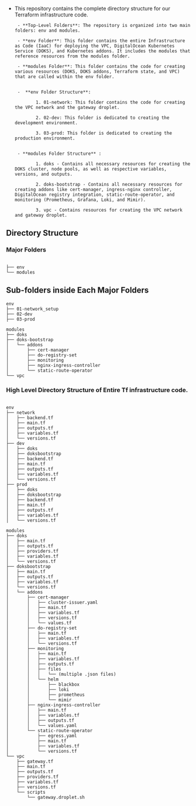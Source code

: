 
- This repository contains the complete directory structure for our Terraform infrastructure code.

       - **Top-Level Folders**: The repository is organized into two main folders: env and modules.

       - **env Folder**: This folder contains the entire Infrastructure as Code (IaaC) for deploying the VPC, DigitalOcean Kubernetes Service (DOKS), and Kubernetes addons. It includes the modules that reference resources from the modules folder.

       - **modules Folder**: This folder contains the code for creating various resources (DOKS, DOKS addons, Terraform state, and VPC) that are called within the env folder.

       
       -  **env Folder Structure**:

              1. 01-network: This folder contains the code for creating the VPC network and the gateway droplet.

              2. 02-dev: This folder is dedicated to creating the development environment.

              3. 03-prod: This folder is dedicated to creating the production environment.

       
       - **modules Folder Structure** :

              1. doks - Contains all necessary resources for creating the DOKS cluster, node pools, as well as respective variables, versions, and outputs.
              
              2. doks-bootstrap - Contains all necessary resources for creating addons like cert-manager, ingress-nginx controller, DigitalOcean registry integration, static-route-operator, and monitoring (Prometheus, Grafana, Loki, and Mimir).

              3. vpc - Contains resources for creating the VPC network and gateway droplet.
       
##  Directory Structure
### Major Folders 

```

├── env             
└── modules

```

## Sub-folders inside Each Major Folders 

```
env
├── 01-network_setup
├── 02-dev
├── 03-prod

modules
├── doks
├── doks-bootstrap
│   └── addons
│       ├── cert-manager
│       ├── do-registry-set
│       ├── monitoring
│       ├── nginx-ingress-controller
│       └── static-route-operator
└── vpc

```

### High Level Directory Structure of Entire Tf infrastructure code. 

```

env                   
├── network
│   ├── backend.tf
│   ├── main.tf
│   ├── outputs.tf
│   ├── variables.tf
│   └── versions.tf
├── dev
│   ├── doks
│   ├── doksbootstrap
│   ├── backend.tf
│   ├── main.tf
│   ├── outputs.tf
│   ├── variables.tf
│   └── versions.tf
├── prod
│   ├── doks
│   ├── doksbootstrap
│   ├── backend.tf
│   ├── main.tf
│   ├── outputs.tf
│   ├── variables.tf
│   └── versions.tf

modules
├── doks
│   ├── main.tf
│   ├── outputs.tf
│   ├── providers.tf
│   ├── variables.tf
│   └── versions.tf
├── doksbootstrap
│   ├── main.tf
│   ├── outputs.tf
│   ├── variables.tf
│   └── versions.tf
│   └── addons
│       ├── cert-manager
│       │   ├── cluster-issuer.yaml
│       │   ├── main.tf
│       │   ├── variables.tf
│       │   ├── versions.tf
│       │   └── values.tf
│       ├── do-registry-set
│       │   ├── main.tf
│       │   ├── variables.tf
│       │   └── versions.tf
│       ├── monitoring
│       │   ├── main.tf
│       │   ├── variables.tf
│       │   ├── outputs.tf
│       │   ├── files
│       │   │   └── (multiple .json files)
│       │   └── helm
│       │       ├── blackbox
│       │       ├── loki
│       │       ├── prometheus
│       │       └── mimir
│       ├── nginx-ingress-controller
│       │   ├── main.tf
│       │   ├── variables.tf
│       │   ├── outputs.tf
│       │   └── values.yaml
│       └── static-route-operator
│           ├── egress.yaml
│           ├── main.tf
│           ├── variables.tf
│           └── versions.tf
└── vpc
    ├── gateway.tf
    ├── main.tf
    ├── outputs.tf
    ├── providers.tf
    ├── variables.tf
    ├── versions.tf
    └── scripts
        └── gateway.droplet.sh
```
